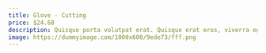 ```yaml
---
title: Glove - Cutting
price: $24.68
description: Quisque porta volutpat erat. Quisque erat eros, viverra eget, congue eget, semper rutrum, nulla. Nunc purus.
image: https://dummyimage.com/1000x600/9ede73/fff.png
---
```

